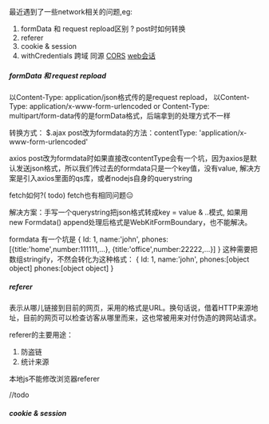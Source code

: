 最近遇到了一些network相关的问题,eg:
1. formData 和 request repload区别 ? post时如何转换
2. referer
3. cookie & session
4. withCredentials 跨域 同源 
[CORS](http://www.cnblogs.com/shikyoh/p/4959562.html) 
[web会话](http://web.jobbole.com/89072/)


##### formData 和 request repload
以Content-Type: application/json格式传的是request repload，
以Content-Type: application/x-www-form-urlencoded or Content-Type: multipart/form-data传的是formData格式，后端拿到的处理方式不一样

转换方式：
$.ajax post改为formdata的方法：contentType: 'application/x-www-form-urlencoded'


axios post改为formdata时如果直接改contentType会有一个坑，因为axios是默认发送json格式，所以我们传过去的formdata只是一个key值，没有value,
解决方案是引入axios里面的qs库，或者nodejs自身的querystring

fetch如何?( todo)
fetch也有相同问题😑

解决方案：手写一个querystring把json格式转成key = value & ..模式,
如果用new Formdata() append处理后格式是WebKitFormBoundary，也不能解决。

formdata 有一个坑是
{ Id: 1, 
name:'john', 
phones:[{title:'home',number:111111,...},
        {title:'office',number:22222,...}]
}
这种需要把数组stringify，不然会转化为这种格式：
{ Id: 1, 
name:'john', 
phones:[object object]
phones:[object object]
}


##### referer
表示从哪儿链接到目前的网页，采用的格式是URL。换句话说，借着HTTP来源地址，目前的网页可以检查访客从哪里而来，这也常被用来对付伪造的跨网站请求。

referer的主要用途：
1. 防盗链
2. 统计来源

本地js不能修改浏览器referer


//todo
##### cookie & session
